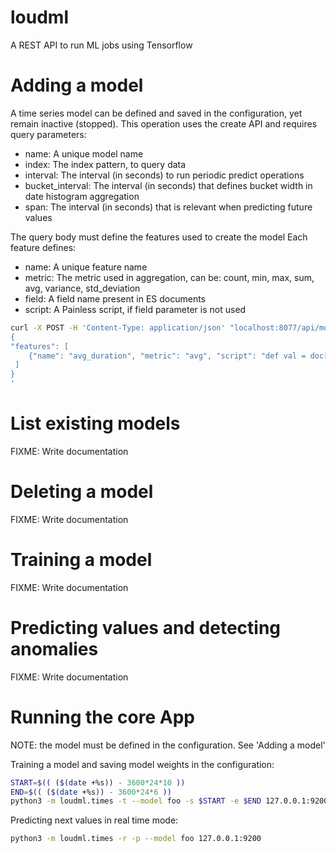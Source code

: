 # loudml

A REST API to run ML jobs using Tensorflow

# Adding a model

A time series model can be defined and saved in the configuration,
yet remain inactive (stopped).
This operation uses the create API and requires query parameters:
 * name: A unique model name
 * index: The index pattern, to query data
 * interval: The interval (in seconds) to run periodic predict operations
 * bucket_interval: The interval (in seconds) that defines bucket width in date histogram aggregation
 * span: The interval (in seconds) that is relevant when predicting future values

The query body must define the features used to create the model
Each feature defines:
 - name: A unique feature name
 - metric: The metric used in aggregation, can be: count, min, max, sum, avg, variance, std_deviation
 - field: A field name present in ES documents
 - script: A Painless script, if field parameter is not used

```bash
curl -X POST -H 'Content-Type: application/json' "localhost:8077/api/model/create?name=foo&index=voip-*&interval=60&span=3600&bucket_interval=1200" -d '
{
"features": [
    {"name": "avg_duration", "metric": "avg", "script": "def val = doc['"'"'end_date'"'"'].value; if(val != 0) return (val - doc['"'"'@timestamp'"'"'].value)"}
 ]
}
'
```

# List existing models

FIXME: Write documentation

# Deleting a model

FIXME: Write documentation

# Training a model

FIXME: Write documentation

# Predicting values and detecting anomalies

FIXME: Write documentation

# Running the core App

NOTE: the model must be defined in the configuration. See 'Adding a model'

Training a model and saving model weights in the configuration:

```bash
START=$(( ($(date +%s)) - 3600*24*10 )) 
END=$(( ($(date +%s)) - 3600*24*6 )) 
python3 -m loudml.times -t --model foo -s $START -e $END 127.0.0.1:9200 
```

Predicting next values in real time mode:

```bash
python3 -m loudml.times -r -p --model foo 127.0.0.1:9200 
```


